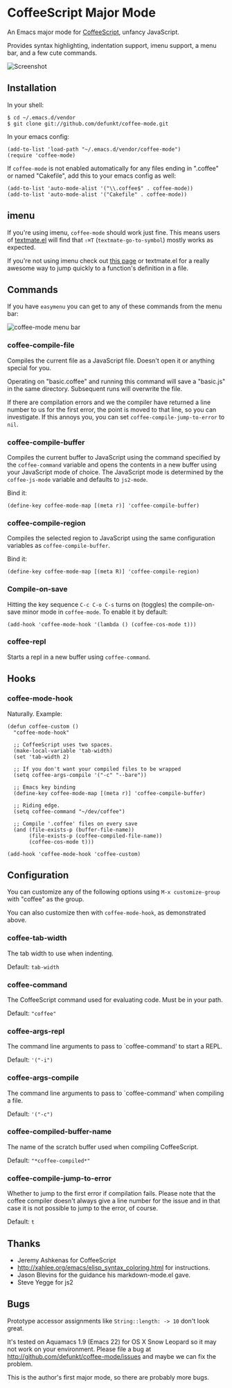 CoffeeScript Major Mode
=======================

An Emacs major mode for [CoffeeScript][cs], unfancy JavaScript.

Provides syntax highlighting, indentation support, imenu support,
a menu bar, and a few cute commands.

![Screenshot](http://img.skitch.com/20100308-fcr622c95ibey4m474d5m1m1qt.png)

## Installation

In your shell:

    $ cd ~/.emacs.d/vendor
    $ git clone git://github.com/defunkt/coffee-mode.git

In your emacs config:

    (add-to-list 'load-path "~/.emacs.d/vendor/coffee-mode")
    (require 'coffee-mode)

If `coffee-mode` is not enabled automatically for any files ending in
".coffee" or named "Cakefile", add this to your emacs config as well:

    (add-to-list 'auto-mode-alist '("\\.coffee$" . coffee-mode))
    (add-to-list 'auto-mode-alist '("Cakefile" . coffee-mode))

## imenu

If you're using imenu, `coffee-mode` should work just fine. This
means users of [textmate.el][tm] will find that `⇧⌘T`
(`textmate-go-to-symbol`) mostly works as expected.

If you're not using imenu check out [this page][im] or textmate.el for
a really awesome way to jump quickly to a function's definition in a
file.

## Commands

If you have `easymenu` you can get to any of these commands from the
menu bar:

![coffee-mode menu bar](http://img.skitch.com/20100308-tt5yn51h2jww2pmjqaawed6eq8.png)

### coffee-compile-file

Compiles the current file as a JavaScript file. Doesn't open it or
anything special for you.

Operating on "basic.coffee" and running this command will save a
"basic.js" in the same directory. Subsequent runs will overwrite the
file.

If there are compilation errors and we the compiler have returned a
line number to us for the first error, the point is moved to that
line, so you can investigate.  If this annoys you, you can set
`coffee-compile-jump-to-error` to `nil`.

### coffee-compile-buffer

Compiles the current buffer to JavaScript using the command specified
by the `coffee-command` variable and opens the contents in a new
buffer using your JavaScript mode of choice. The JavaScript mode is
determined by the `coffee-js-mode` variable and defaults to `js2-mode`.

Bind it:

    (define-key coffee-mode-map [(meta r)] 'coffee-compile-buffer)

### coffee-compile-region

Compiles the selected region to JavaScript using the same
configuration variables as `coffee-compile-buffer`.

Bind it:

    (define-key coffee-mode-map [(meta R)] 'coffee-compile-region)

### Compile-on-save

Hitting the key sequence `C-c C-o C-s` turns on (toggles) the
compile-on-save minor mode in `coffee-mode`.  To enable it by default:

    (add-hook 'coffee-mode-hook '(lambda () (coffee-cos-mode t)))

### coffee-repl

Starts a repl in a new buffer using `coffee-command`.

## Hooks

### coffee-mode-hook

Naturally. Example:

    (defun coffee-custom ()
      "coffee-mode-hook"

      ;; CoffeeScript uses two spaces.
      (make-local-variable 'tab-width)
      (set 'tab-width 2)

      ;; If you don't want your compiled files to be wrapped
      (setq coffee-args-compile '("-c" "--bare"))

      ;; Emacs key binding
      (define-key coffee-mode-map [(meta r)] 'coffee-compile-buffer)

      ;; Riding edge.
      (setq coffee-command "~/dev/coffee")

      ;; Compile '.coffee' files on every save
      (and (file-exists-p (buffer-file-name))
           (file-exists-p (coffee-compiled-file-name))
           (coffee-cos-mode t)))

    (add-hook 'coffee-mode-hook 'coffee-custom)

## Configuration

You can customize any of the following options using `M-x
customize-group` with "coffee" as the group.

You can also customize then with `coffee-mode-hook`, as demonstrated
above.

### coffee-tab-width

The tab width to use when indenting.

Default: `tab-width`

### coffee-command

The CoffeeScript command used for evaluating code. Must be in your
path.

Default: `"coffee"`

### coffee-args-repl

The command line arguments to pass to `coffee-command' to start a
REPL.

Default: `'("-i")`

### coffee-args-compile

The command line arguments to pass to `coffee-command' when compiling a file.

Default: `'("-c")`

### coffee-compiled-buffer-name

The name of the scratch buffer used when compiling CoffeeScript.

Default: `"*coffee-compiled*"`

### coffee-compile-jump-to-error

Whether to jump to the first error if compilation fails.  Please note
that the coffee compiler doesn't always give a line number for the
issue and in that case it is not possible to jump to the error, of
course.

Default: `t`

## Thanks

* Jeremy Ashkenas for CoffeeScript
* <http://xahlee.org/emacs/elisp_syntax_coloring.html> for instructions.
* Jason Blevins for the guidance his markdown-mode.el gave.
* Steve Yegge for js2

## Bugs

Prototype accessor assignments like `String::length: -> 10` don't look
great.

It's tested on Aquamacs 1.9 (Emacs 22) for OS X Snow Leopard so it may
not work on your environment. Please file a bug at
<http://github.com/defunkt/coffee-mode/issues> and maybe we can fix
the problem.

This is the author's first major mode, so there are probably more
bugs.

[cs]: http://jashkenas.github.com/coffee-script/
[tm]: http://github.com/defunkt/textmate.el
[im]: http://chopmo.blogspot.com/2008/09/quickly-jumping-to-symbols.html
